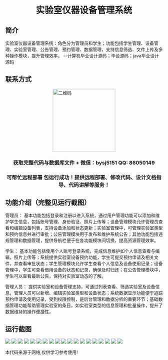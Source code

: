 <p><h1 align="center">实验室仪器设备管理系统</h1></p>

## 简介
实验室仪器设备管理系统：角色分为管理员和学生；功能包括学生管理、设备管理、实验室管理、公告管理、预约管理、数据管理，支持信息筛选、文件上传及多种操作模块，提升管理效率。    --计算机毕业设计源码；毕设源码；java毕业设计源码


## 联系方式
<img src="https://bs-1329754181.cos.ap-shanghai.myqcloud.com/wx.jpg" alt="二维码" style="display: block; margin: 0 auto;" width="200px">
<p><h3 align="center">获取完整代码与数据库文件 + 微信：bysj5151 QQ: 86050149</h3></p>
<p><h3 align="center">可帮忙远程部署 包运行成功！提供远程部署、修改代码、设计文档指导、代码讲解等服务！</h3></p>

## 功能介绍（完整见运行截图）
管理员： 基本功能包括登录和注册以进入系统，通过用户管理功能可以添加和维护学生信息，包括账号管理、身份验证、照片上传等；设备管理模块允许管理员查看和编辑设备列表，支持设备添加和状态更新；实验室管理中，可管理实验室类型和预约信息并进行审批；公告管理模块用于发布和维护系统公告；其他功能包括违规管理和数据管理，提供导航栏便于在各功能模块间切换，提高资源管理效率。

学生： 基本功能包括使用个人账号登录系统，完成信息维护如个人信息查看与编辑，照片上传等；系统提供实验室设备预约功能，学生可提交预约申请及相关文件，并查看审批状态；学生管理模块允许学生查看个人信息及设备使用记录；设备管理中，学生可查看借用设备的状态和记录，确保及时归还；在公告管理模块中，学生可以查看最新公告，保持对实验室动态的了解。

管理人员： 提供实验室和设备管理支持，可通过列表查看、筛选实验室及设备信息，管理人员可以新增、编辑实验室类型和设备状态；系统数据显示功能便于追踪预约申请及使用记录，受到权限控制，是后台管理和数据分析的重要环节；基础数据管理功能帮助管理实验室的条目，如实验室类型的信息管理和批量操作，提升了数据维持的操作便捷性。


## 运行截图
![](https://bs-1329754181.cos.ap-shanghai.myqcloud.com/ssm/labInstrumentManagementSystem/img/001.jpg)
![](https://bs-1329754181.cos.ap-shanghai.myqcloud.com/ssm/labInstrumentManagementSystem/img/002.jpg)
![](https://bs-1329754181.cos.ap-shanghai.myqcloud.com/ssm/labInstrumentManagementSystem/img/003.jpg)
![](https://bs-1329754181.cos.ap-shanghai.myqcloud.com/ssm/labInstrumentManagementSystem/img/004.jpg)
![](https://bs-1329754181.cos.ap-shanghai.myqcloud.com/ssm/labInstrumentManagementSystem/img/005.jpg)
![](https://bs-1329754181.cos.ap-shanghai.myqcloud.com/ssm/labInstrumentManagementSystem/img/006.jpg)
![](https://bs-1329754181.cos.ap-shanghai.myqcloud.com/ssm/labInstrumentManagementSystem/img/007.jpg)
![](https://bs-1329754181.cos.ap-shanghai.myqcloud.com/ssm/labInstrumentManagementSystem/img/008.jpg)
![](https://bs-1329754181.cos.ap-shanghai.myqcloud.com/ssm/labInstrumentManagementSystem/img/009.jpg)
![](https://bs-1329754181.cos.ap-shanghai.myqcloud.com/ssm/labInstrumentManagementSystem/img/010.jpg)
![](https://bs-1329754181.cos.ap-shanghai.myqcloud.com/ssm/labInstrumentManagementSystem/img/011.jpg)
![](https://bs-1329754181.cos.ap-shanghai.myqcloud.com/ssm/labInstrumentManagementSystem/img/012.jpg)
![](https://bs-1329754181.cos.ap-shanghai.myqcloud.com/ssm/labInstrumentManagementSystem/img/013.jpg)
![](https://bs-1329754181.cos.ap-shanghai.myqcloud.com/ssm/labInstrumentManagementSystem/img/014.jpg)
![](https://bs-1329754181.cos.ap-shanghai.myqcloud.com/ssm/labInstrumentManagementSystem/img/015.jpg)
![](https://bs-1329754181.cos.ap-shanghai.myqcloud.com/ssm/labInstrumentManagementSystem/img/016.jpg)
![](https://bs-1329754181.cos.ap-shanghai.myqcloud.com/ssm/labInstrumentManagementSystem/img/017.jpg)
![](https://bs-1329754181.cos.ap-shanghai.myqcloud.com/ssm/labInstrumentManagementSystem/img/018.jpg)
![](https://bs-1329754181.cos.ap-shanghai.myqcloud.com/ssm/labInstrumentManagementSystem/img/019.jpg)

<p>本代码来源于网络,仅供学习参考使用!</p>
